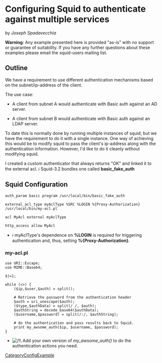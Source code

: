 # Configuring Squid to authenticate against multiple services

by *Joseph Spadavecchia*

**Warning**: Any example presented here is provided "as-is" with no
support or guarantee of suitability. If you have any further questions
about these examples please email the squid-users mailing list.

## Outline

We have a requirement to use different authentication mechanisms based
on the subnet/ip-address of the client.

The use case:

  - A client from subnet A would authenticate with Basic auth against an
    AD server.

  - A client from subnet B would authenticate with Basic auth against an
    LDAP server.

To date this is normally done by running multiple instances of squid;
but we have the requirement to do it with a single instance. One way of
achieving this would be to modify squid to pass the client's ip-address
along with the authentication information. However, I'd like to do it
cleanly without modifying squid.

I created a custom authenticator that always returns "OK" and linked it
to the external acl.
ℹ️
Squid-3.2 bundles one called **basic\_fake\_auth**

## Squid Configuration

    auth_param basic program /usr/local/bin/basic_fake_auth
    
    external_acl_type myAclType %SRC %LOGIN %{Proxy-Authorization} /usr/local/bin/my-acl.pl
    
    acl MyAcl external myAclType
    
    http_access allow MyAcl

  - ℹ️
    myAclType's dependence on **%LOGIN** is required for triggering
    authentication and, thus, setting **%{Proxy-Authorization}**.

### my-acl.pl

    use URI::Escape;
    use MIME::Base64;
    
    $|=1;
    
    while (<>) {
        ($ip,$user,$auth) = split();
    
        # Retrieve the password from the authentication header
        $auth = uri_unescape($auth);
        ($type,$authData) = split(/ /, $auth);
        $authString = decode_base64($authData);
        ($username,$password) = split(/:/, $authString);
    
        # do the authentication and pass results back to Squid.
        print my_awsome_auth($ip, $username, $password);
    }

  - ![/\!\\](https://wiki.squid-cache.org/wiki/squidtheme/img/alert.png)
    Add your own version of *my\_awsome\_auth()* to do the
    authentication actions you need.

[CategoryConfigExample](/CategoryConfigExample#)
